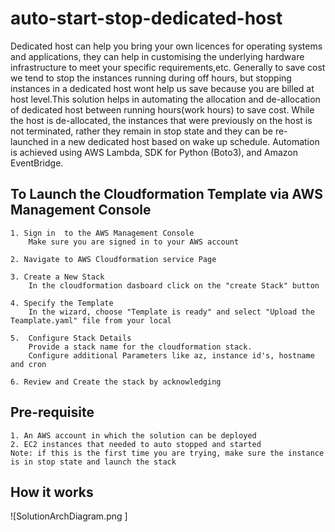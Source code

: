 # auto-start-stop-dedicated-host
Dedicated host can help you bring your own licences for operating systems and applications, they can help in customising the underlying hardware infrastructure to meet your specific requirements,etc. Generally to save cost we tend to stop the instances running during off hours, but stopping instances in a dedicated host wont help us save because you are billed at host level.This solution helps in automating the allocation and de-allocation of dedicated host between running hours(work hours) to save cost. While the host is de-allocated, the instances that were previously on the host is not terminated, rather they remain in stop state and they can be re-launched in a new dedicated host based on wake up schedule.
Automation is achieved using AWS Lambda, SDK for Python (Boto3), and Amazon EventBridge. 


## To Launch the Cloudformation Template via AWS Management Console 

    1. Sign in  to the AWS Management Console
        Make sure you are signed in to your AWS account

    2. Navigate to AWS Cloudformation service Page

    3. Create a New Stack
        In the cloudformation dasboard click on the "create Stack" button 

    4. Specify the Template
        In the wizard, choose "Template is ready" and select "Upload the Teamplate.yaml" file from your local

    5.  Configure Stack Details
        Provide a stack name for the cloudformation stack.
        Configure additional Parameters like az, instance id's, hostname and cron 

    6. Review and Create the stack by acknowledging

## Pre-requisite

    1. An AWS account in which the solution can be deployed
    2. EC2 instances that needed to auto stopped and started
    Note: if this is the first time you are trying, make sure the instance is in stop state and launch the stack

## How it works 
    
![SolutionArchDiagram.png ]  

    
